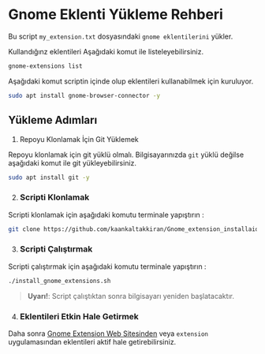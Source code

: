 # Gnome Eklenti Yükleme Rehberi

Bu script `my_extension.txt` dosyasındaki `gnome eklentilerini` yükler.

Kullandığınz eklentileri Aşağıdaki komut ile listeleyebilirsiniz.

```bash
gnome-extensions list
```

Aşağıdaki komut scriptin içinde olup eklentileri kullanabilmek için kuruluyor.

```bash
sudo apt install gnome-browser-connector -y
```

## Yükleme Adımları

1.  Repoyu Klonlamak İçin Git Yüklemek

Repoyu klonlamak için git yüklü olmalı. Bilgisayarınızda `git` yüklü değilse aşağıdaki komut ile git yükleyebilirsiniz.

```bash
sudo apt install git -y
```

2. ### Scripti Klonlamak

Scripti klonlamak için aşağıdaki komutu terminale yapıştırın :

```bash
git clone https://github.com/kaankaltakkiran/Gnome_extension_installaion.git && cd Gnome_extension_installaion
```

3. ### Scripti Çalıştırmak

Scripti çalıştırmak için aşağıdaki komutu terminale yapıştırın :

```bash
./install_gnome_extensions.sh
```

> **Uyarı!**: Script çalıştıktan sonra bilgisayarı yeniden başlatacaktır.

4. ### Eklentileri Etkin Hale Getirmek

Daha sonra [Gnome Extension Web Sitesinden](https://extensions.gnome.org/local/) veya `extension` uygulamasından eklentileri aktif hale getirebilirsiniz.
